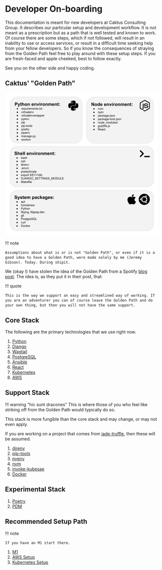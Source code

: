 # Developer On-boarding

This documentation is meant for new developers at Caktus Consulting Group. It describes our particular
setup and development workflow. It is not meant as a prescription but as a path that is well tested and
known to work. Of course there are some steps, which if not followed, will result in an inability to use or 
access services, or result in a difficult time seeking help from your fellow developers. So if you know the 
consequences of straying from the Golden Path feel free to play around with these setup steps. If you are 
fresh-faced and apple cheeked, best to follow exactly.

See you on the other side and happy coding.

## Caktus' "Golden Path"

![Dev Environment Summary](assets/images/Dev-Environment-Summary.svg)

!!! note

    Assumptions about what is or is not "Golden Path", or even if it is a good idea to have a Golden Path, were made solely by me (Jeremy Gibson). Today. During shipit.

We (okay I) have stolen the idea of the Golden Path from a Spotify [blog post](https://engineering.atspotify.com/2020/08/17/how-we-use-golden-paths-to-solve-fragmentation-in-our-software-ecosystem/). The idea is, as they put it in their post, that:

!!! quote

    This is the way we support an easy and streamlined way of working. If you are an adventurer you can of course leave the Golden Path and do your own thing, but then you will not have the same support.


## Core Stack

The following are the primary technologies that we use right now.

1. [Python](https://www.python.org/ "Readability counts")
1. [Django](https://www.djangoproject.com/ "The web framework for perfectionists with deadlines")
1. [Wagtail](https://wagtail.io/ "Wagtail, the powerful CMS for modern websites")
1. [PostgreSQL](https://www.postgresql.org/ "An open source object-relational database system")
1. [Ansible](https://www.ansible.com/ "A foundation for building and operating automation across an organization")
1. [React](https://reactjs.org/ "A JavaScript library for building user interfaces") 
1. [Kubernetes](https://kubernetes.io/ "An open-source system for automating deployment, scaling, and management of containerized applications")
1. [AWS](https://aws.amazon.com/ "Amazon Web Services Cloud Services")

## Support Stack

!!! warning "hic sunt dracones"
    This is where those of you who feel like striking off from the Golden Path would typically do so. 

This stack is more fungible than the core stack and may change, or may not even apply. 

If you are working on a project that comes from [jade-truffle](https://github.com/caktus/jade-truffle "The smallest Caktus project"), then these will be assumed.  


1. [direnv](https://direnv.net/ "Unclutter your profile")
1. [pip-tools](https://github.com/jazzband/pip-tools "command line tools to help you keep your pip-based packages fresh") 
1. [pyenv](https://github.com/pyenv/pyenv "pyenv lets you easily switch between multiple versions of Python")
1. [nvm](https://github.com/nvm-sh/nvm "Node Version Manager - POSIX-compliant bash script to manage multiple active node.js versions")
1. [invoke-kubesae](https://github.com/caktus/invoke-kubesae, "For running tasks in projects")
1. [Docker](https://www.docker.com/ "Build, share, and run any app, anywhere")


## Experimental Stack

1. [Poetry](https://python-poetry.org/ "Python Packaging and Dependency Mangement made easy")
1. [PDM](https://github.com/pdm-project/pdm "A modern Python package manager with PEP 582 support")

## Recommended Setup Path

!!! note

    If you have an M1 start there.

1. [M1](./M1.md)
1. [AWS Setup](./AWS.md)
1. [Kubernetes Setup](./kubernetes.md)
